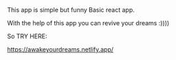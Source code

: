 This app is simple but funny Basic react app.

With the help of this app you can revive your dreams :))))

So TRY HERE: 

https://awakeyourdreams.netlify.app/

